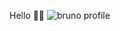 Hello 👋🏾
![bruno profile](https://user-images.githubusercontent.com/86618319/123710548-92ef7e00-d834-11eb-8abf-04116d1422c7.png)
